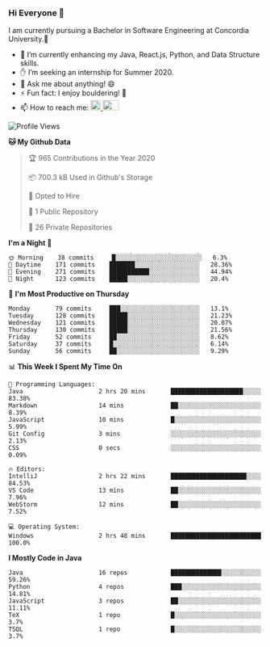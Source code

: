 ### Hi Everyone 👋
I am currently pursuing a Bachelor in Software Engineering at Concordia University.🏫

- 🌱 I’m currently enhancing my Java, React.js, Python, and Data Structure skills.
- ✋ I’m seeking an internship for Summer 2020.
- 💬 Ask me about anything! 😄
- ⚡ Fun fact: I enjoy bouldering! 🧗‍
- 📫 How to reach me: <a href="https://www.linkedin.com/in/siu-tong-ye/" target="_blank"> <img width="20px" width="32" src="https://cdn.jsdelivr.net/npm/simple-icons@v3/icons/linkedin.svg" /> </a> <a href="mailto:SiuTongYe@gmail.com" target="_blank"> <img height="20" width="32" src="https://cdn.jsdelivr.net/npm/simple-icons@v3/icons/gmail.svg" /> </a>

<!--START_SECTION:waka-->
![Profile Views](http://img.shields.io/badge/Profile%20Views-4-blue)

**🐱 My Github Data** 

> 🏆 965 Contributions in the Year 2020
 > 
> 📦 700.3 kB Used in Github's Storage 
 > 
> 💼 Opted to Hire
 > 
> 📜 1 Public Repository 
 > 
> 🔑 26 Private Repositories  
 > 
**I'm a Night 🦉** 

```text
🌞 Morning    38 commits     █░░░░░░░░░░░░░░░░░░░░░░░░   6.3% 
🌆 Daytime    171 commits    ███████░░░░░░░░░░░░░░░░░░   28.36% 
🌃 Evening    271 commits    ███████████░░░░░░░░░░░░░░   44.94% 
🌙 Night      123 commits    █████░░░░░░░░░░░░░░░░░░░░   20.4%

```
📅 **I'm Most Productive on Thursday** 

```text
Monday       79 commits     ███░░░░░░░░░░░░░░░░░░░░░░   13.1% 
Tuesday      128 commits    █████░░░░░░░░░░░░░░░░░░░░   21.23% 
Wednesday    121 commits    █████░░░░░░░░░░░░░░░░░░░░   20.07% 
Thursday     130 commits    █████░░░░░░░░░░░░░░░░░░░░   21.56% 
Friday       52 commits     ██░░░░░░░░░░░░░░░░░░░░░░░   8.62% 
Saturday     37 commits     █░░░░░░░░░░░░░░░░░░░░░░░░   6.14% 
Sunday       56 commits     ██░░░░░░░░░░░░░░░░░░░░░░░   9.29%

```


📊 **This Week I Spent My Time On** 

```text
💬 Programming Languages: 
Java                     2 hrs 20 mins       ████████████████████░░░░░   83.38% 
Markdown                 14 mins             ██░░░░░░░░░░░░░░░░░░░░░░░   8.39% 
JavaScript               10 mins             █░░░░░░░░░░░░░░░░░░░░░░░░   5.99% 
Git Config               3 mins              ░░░░░░░░░░░░░░░░░░░░░░░░░   2.13% 
CSS                      0 secs              ░░░░░░░░░░░░░░░░░░░░░░░░░   0.09%

🔥 Editors: 
IntelliJ                 2 hrs 22 mins       █████████████████████░░░░   84.53% 
VS Code                  13 mins             ██░░░░░░░░░░░░░░░░░░░░░░░   7.96% 
WebStorm                 12 mins             ██░░░░░░░░░░░░░░░░░░░░░░░   7.52%

💻 Operating System: 
Windows                  2 hrs 48 mins       █████████████████████████   100.0%

```

**I Mostly Code in Java** 

```text
Java                     16 repos            ██████████████░░░░░░░░░░░   59.26% 
Python                   4 repos             ███░░░░░░░░░░░░░░░░░░░░░░   14.81% 
JavaScript               3 repos             ██░░░░░░░░░░░░░░░░░░░░░░░   11.11% 
TeX                      1 repo              █░░░░░░░░░░░░░░░░░░░░░░░░   3.7% 
TSQL                     1 repo              █░░░░░░░░░░░░░░░░░░░░░░░░   3.7%

```



<!--END_SECTION:waka-->

